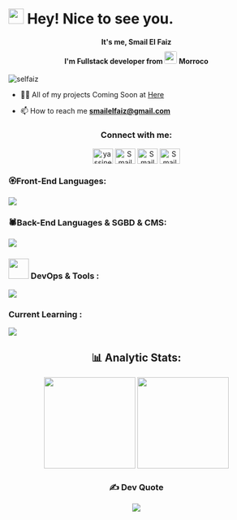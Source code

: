
<h1><img style="margin-bottom: -2px;" src="https://emojis.slackmojis.com/emojis/images/1643514974/10003/catjam.gif?1643514974" width="30"/> Hey!  Nice to see you.</h1>

<h4 align="center"> It's me, <b> Smail El Faiz </b> </br> I'm Fullstack developer from 
  <img src="https://upload.wikimedia.org/wikipedia/commons/2/2c/Flag_of_Morocco.svg"  style="border-radius: 13%; margin-top:10px;" width="25px"/> 
  <b>Morroco</b>
</h4>
  <p align="left"> <img src="https://komarev.com/ghpvc/?username=selfaiz&label=Profile%20views&color=0e75b6&style=flat" alt="selfaiz" /> </p>
  
  - 👨‍💻 All of my projects Coming Soon at <a href='smailelfaiz.com'> Here</a>
  
  - 📫 How to reach me **smailelfaiz@gmail.com**
  
  <h3 align="center">Connect with me:</h3>
  <p align="center">
  <a href="https://twitter.com/SMAIL94096252" target="_blank"><img align="center" src="https://raw.githubusercontent.com/rahuldkjain/github-profile-readme-generator/master/src/images/icons/Social/twitter.svg" 
     alt="yassinediwani" height="30" width="40" /></a>
  <a href="https://www.linkedin.com/in/smailelfaiz/" target="_blank">
    <img align="center" src="https://raw.githubusercontent.com/rahuldkjain/github-profile-readme-generator/master/src/images/icons/Social/linked-in-alt.svg" alt="Smail EL Faiz" height="30" width="40" /></a>
  <a href="https://www.facebook.com/smail.napoli.714" target="_blank">
    <img align="center" src="https://raw.githubusercontent.com/rahuldkjain/github-profile-readme-generator/master/src/images/icons/Social/facebook.svg" alt="Smail El Faiz" height="30" width="40" /></a>
  <a href="https://instagram.com/elfaiz_smail" target="_blank">
    <img align="center" src="https://raw.githubusercontent.com/rahuldkjain/github-profile-readme-generator/master/src/images/icons/Social/instagram.svg"     alt="Smail El Faiz" height="30" width="40" /></a>
  </p>

<div class="group">
  <div class='item'>
    <h3 >🏵️Front-End Languages:</h3>
    <p>
        <a href="#">
          <img src="https://skillicons.dev/icons?i=html,css,js,bootstrap,jquery,react,redux" />
        </a>
    </p>  
  </div>

  <div class='item'>
     <h3>🕷️Back-End Languages & SGBD & CMS:</h3>
    <p>
        <a href="#">
          <img src="https://skillicons.dev/icons?i=php,laravel,expressjs,mysql,mongodb,wordpress" />
        </a>
    </p>  
  </div>
  <div class='item'>
    <h3>
      <img width="40px" height="40px" style="margin-bottom: -12px;" src="https://cdn-icons-png.flaticon.com/512/5680/5680565.png"/>
      DevOps & Tools :
    </h3>
    <p>
        <a href="#">
          <img src="https://skillicons.dev/icons?i=docker,git,github,figma,postman" />
        </a>
    </p>
  </div>
  
  <div class="item">
     <h3>Current Learning :</h3>
      <p>
        <a href="#">
          <img src="https://skillicons.dev/icons?i=nextjs,tailwindcss,threejs" />
        </a>
      </p>   
  </div>
 </div> 
 
<h2 align="center">
  📊 Analytic Stats:
</h2> 

<div align="center">
  <img src="https://github-readme-stats.vercel.app/api?username=Selfaiz&title_color=6FDA44&text_color=FFFFFF&show_icons=true&icon_color=6FDA44&include_all_commits=true&count_private=true&theme=gruvbox" height="180"/>
     <img src="https://github-readme-stats.vercel.app/api/top-langs?username=Selfaiz&layout=compact&title_color=6FDA44&text_color=FFFFFF&theme=dark" height="180"/>
</div>

<div align="center">
  
  ### ✍️ Dev Quote
![](https://quotes-github-readme.vercel.app/api?type=horizontal&theme=radical)
</div>












  














